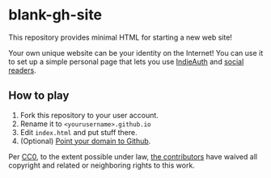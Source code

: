 # blank-gh-site

This repository provides minimal HTML for starting a new web site!

Your own unique website can be your identity on the Internet! You can use it to set up a simple personal page that lets you use [IndieAuth](https://indieweb.org/IndieAuth) and [social readers](https://indieweb.org/social_reader).

## How to play

1. Fork this repository to your user account.
2. Rename it to `<yourusername>.github.io`
3. Edit `index.html` and put stuff there.
4. (Optional) [Point your domain to Github](https://help.github.com/articles/using-a-custom-domain-with-github-pages/).

Per [CC0](http://creativecommons.org/publicdomain/zero/1.0/), to the extent possible under law, [the contributors](https://github.com/indieweb/blank-gh-site/graphs/contributors) have waived all copyright and related or neighboring rights to this work.
